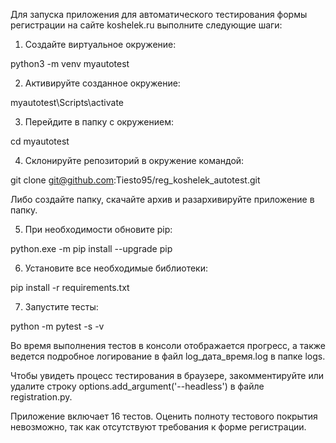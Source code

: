 Для запуска приложения для автоматического тестирования формы регистрации на сайте koshelek.ru выполните следующие шаги:

1) Создайте виртуальное окружение:

python3 -m venv myautotest

2) Активируйте созданное окружение:

myautotest\Scripts\activate

3) Перейдите в папку с окружением:

cd myautotest

4) Склонируйте репозиторий в окружение командой:

git clone git@github.com:Tiesto95/reg_koshelek_autotest.git

Либо создайте папку, скачайте архив и разархивируйте приложение в папку.

5) При необходимости обновите pip:

python.exe -m pip install --upgrade pip

6) Установите все необходимые библиотеки:

pip install -r requirements.txt

7) Запустите тесты:

python -m pytest -s -v

Во время выполнения тестов в консоли отображается прогресс, а также ведется подробное логирование в файл log_дата_время.log в папке logs.

Чтобы увидеть процесс тестирования в браузере, закомментируйте или удалите строку options.add_argument('--headless') в файле registration.py.

Приложение включает 16 тестов. Оценить полноту тестового покрытия невозможно, так как отсутствуют требования к форме регистрации.
